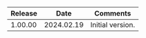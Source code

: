 | Release  | Date       | Comments             |
|----------|------------|----------------------|
| 1.00.00    | 2024.02.19 | Initial version.     |




